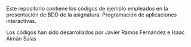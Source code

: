 Este repositorio contiene los códigos de ejemplo empleados en la presentación de BDD de la 
asignatura: Programación de aplicaciones interactivas.

Los códigos han sido desarrollados por Javier Ramos Fernández e Isaac Aimán Salas


